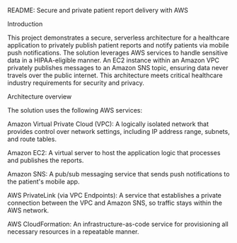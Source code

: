 README: Secure and private patient report delivery with AWS

Introduction

This project demonstrates a secure, serverless architecture for a healthcare application to privately publish patient reports and notify patients via mobile push notifications. The solution leverages AWS services to handle sensitive data in a HIPAA-eligible manner. An EC2 instance within an Amazon VPC privately publishes messages to an Amazon SNS topic, ensuring data never travels over the public internet. This architecture meets critical healthcare industry requirements for security and privacy.

Architecture overview

The solution uses the following AWS services:

Amazon Virtual Private Cloud (VPC): A logically isolated network that provides control over network settings, including IP address range, subnets, and route tables.

Amazon EC2: A virtual server to host the application logic that processes and publishes the reports.

Amazon SNS: A pub/sub messaging service that sends push notifications to the patient's mobile app.

AWS PrivateLink (via VPC Endpoints): A service that establishes a private connection between the VPC and Amazon SNS, so traffic stays within the AWS network.

AWS CloudFormation: An infrastructure-as-code service for provisioning all necessary resources in a repeatable manner.
